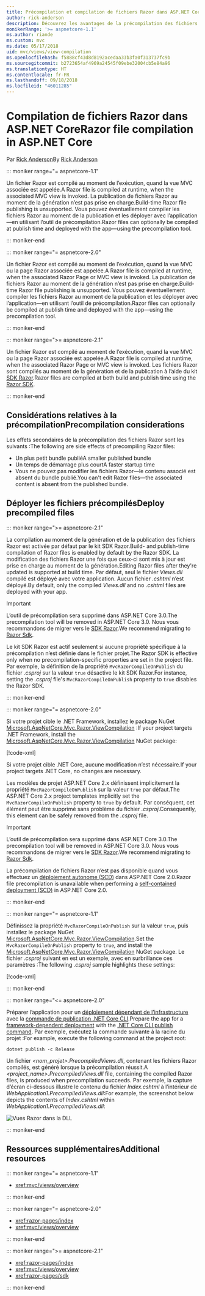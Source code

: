```yaml
---
title: Précompilation et compilation de fichiers Razor dans ASP.NET Core
author: rick-anderson
description: Découvrez les avantages de la précompilation des fichiers Razor et comment effectuer la précompilation des fichiers Razor dans une application ASP.NET Core.
monikerRange: '>= aspnetcore-1.1'
ms.author: riande
ms.custom: mvc
ms.date: 05/17/2018
uid: mvc/views/view-compilation
ms.openlocfilehash: f5888cf43d8d8192acedaa33b3fa0f313737fc9b
ms.sourcegitcommit: b2723654af4969a24545f09ebe32004cb5e84a96
ms.translationtype: HT
ms.contentlocale: fr-FR
ms.lasthandoff: 09/18/2018
ms.locfileid: "46011285"
---
```

# <a name="razor-file-compilation-in-aspnet-core"></a><span data-ttu-id="db767-103">Compilation de fichiers Razor dans ASP.NET Core</span><span class="sxs-lookup"><span data-stu-id="db767-103">Razor file compilation in ASP.NET Core</span></span>

<span data-ttu-id="db767-104">Par [Rick Anderson](https://twitter.com/RickAndMSFT)</span><span class="sxs-lookup"><span data-stu-id="db767-104">By [Rick Anderson](https://twitter.com/RickAndMSFT)</span></span>

::: moniker range="= aspnetcore-1.1"

<span data-ttu-id="db767-105">Un fichier Razor est compilé au moment de l’exécution, quand la vue MVC associée est appelée.</span><span class="sxs-lookup"><span data-stu-id="db767-105">A Razor file is compiled at runtime, when the associated MVC view is invoked.</span></span> <span data-ttu-id="db767-106">La publication de fichiers Razor au moment de la génération n’est pas prise en charge.</span><span class="sxs-lookup"><span data-stu-id="db767-106">Build-time Razor file publishing is unsupported.</span></span> <span data-ttu-id="db767-107">Vous pouvez éventuellement compiler les fichiers Razor au moment de la publication et les déployer avec l’application&mdash;en utilisant l’outil de précompilation.</span><span class="sxs-lookup"><span data-stu-id="db767-107">Razor files can optionally be compiled at publish time and deployed with the app&mdash;using the precompilation tool.</span></span>

::: moniker-end

::: moniker range="= aspnetcore-2.0"

<span data-ttu-id="db767-108">Un fichier Razor est compilé au moment de l’exécution, quand la vue MVC ou la page Razor associée est appelée.</span><span class="sxs-lookup"><span data-stu-id="db767-108">A Razor file is compiled at runtime, when the associated Razor Page or MVC view is invoked.</span></span> <span data-ttu-id="db767-109">La publication de fichiers Razor au moment de la génération n’est pas prise en charge.</span><span class="sxs-lookup"><span data-stu-id="db767-109">Build-time Razor file publishing is unsupported.</span></span> <span data-ttu-id="db767-110">Vous pouvez éventuellement compiler les fichiers Razor au moment de la publication et les déployer avec l’application&mdash;en utilisant l’outil de précompilation.</span><span class="sxs-lookup"><span data-stu-id="db767-110">Razor files can optionally be compiled at publish time and deployed with the app&mdash;using the precompilation tool.</span></span>

::: moniker-end

::: moniker range=">= aspnetcore-2.1"

<span data-ttu-id="db767-111">Un fichier Razor est compilé au moment de l’exécution, quand la vue MVC ou la page Razor associée est appelée.</span><span class="sxs-lookup"><span data-stu-id="db767-111">A Razor file is compiled at runtime, when the associated Razor Page or MVC view is invoked.</span></span> <span data-ttu-id="db767-112">Les fichiers Razor sont compilés au moment de la génération et de la publication à l’aide du kit [SDK Razor](xref:razor-pages/sdk).</span><span class="sxs-lookup"><span data-stu-id="db767-112">Razor files are compiled at both build and publish time using the [Razor SDK](xref:razor-pages/sdk).</span></span>

::: moniker-end

## <a name="precompilation-considerations"></a><span data-ttu-id="db767-113">Considérations relatives à la précompilation</span><span class="sxs-lookup"><span data-stu-id="db767-113">Precompilation considerations</span></span>

<span data-ttu-id="db767-114">Les effets secondaires de la précompilation des fichiers Razor sont les suivants :</span><span class="sxs-lookup"><span data-stu-id="db767-114">The following are side effects of precompiling Razor files:</span></span>

* <span data-ttu-id="db767-115">Un plus petit bundle publié</span><span class="sxs-lookup"><span data-stu-id="db767-115">A smaller published bundle</span></span>
* <span data-ttu-id="db767-116">Un temps de démarrage plus court</span><span class="sxs-lookup"><span data-stu-id="db767-116">A faster startup time</span></span>
* <span data-ttu-id="db767-117">Vous ne pouvez pas modifier les fichiers Razor&mdash;le contenu associé est absent du bundle publié.</span><span class="sxs-lookup"><span data-stu-id="db767-117">You can't edit Razor files&mdash;the associated content is absent from the published bundle.</span></span>

## <a name="deploy-precompiled-files"></a><span data-ttu-id="db767-118">Déployer les fichiers précompilés</span><span class="sxs-lookup"><span data-stu-id="db767-118">Deploy precompiled files</span></span>

::: moniker range=">= aspnetcore-2.1"

<span data-ttu-id="db767-119">La compilation au moment de la génération et de la publication des fichiers Razor est activée par défaut par le kit SDK Razor.</span><span class="sxs-lookup"><span data-stu-id="db767-119">Build- and publish-time compilation of Razor files is enabled by default by the Razor SDK.</span></span> <span data-ttu-id="db767-120">La modification des fichiers Razor une fois que ceux-ci sont mis à jour est prise en charge au moment de la génération.</span><span class="sxs-lookup"><span data-stu-id="db767-120">Editing Razor files after they're updated is supported at build time.</span></span> <span data-ttu-id="db767-121">Par défaut, seul le fichier *Views.dll* compilé est déployé avec votre application. Aucun fichier *.cshtml* n’est déployé.</span><span class="sxs-lookup"><span data-stu-id="db767-121">By default, only the compiled *Views.dll* and no *.cshtml* files are deployed with your app.</span></span>

> [!IMPORTANT]
> <span data-ttu-id="db767-122">L’outil de précompilation sera supprimé dans ASP.NET Core 3.0.</span><span class="sxs-lookup"><span data-stu-id="db767-122">The precompilation tool will be removed in ASP.NET Core 3.0.</span></span> <span data-ttu-id="db767-123">Nous vous recommandons de migrer vers le [SDK Razor](xref:razor-pages/sdk).</span><span class="sxs-lookup"><span data-stu-id="db767-123">We recommend migrating to [Razor Sdk](xref:razor-pages/sdk).</span></span>
>
> <span data-ttu-id="db767-124">Le kit SDK Razor est actif seulement si aucune propriété spécifique à la précompilation n’est définie dans le fichier projet.</span><span class="sxs-lookup"><span data-stu-id="db767-124">The Razor SDK is effective only when no precompilation-specific properties are set in the project file.</span></span> <span data-ttu-id="db767-125">Par exemple, la définition de la propriété `MvcRazorCompileOnPublish` du fichier *.csproj* sur la valeur `true` désactive le kit SDK Razor.</span><span class="sxs-lookup"><span data-stu-id="db767-125">For instance, setting the *.csproj* file's `MvcRazorCompileOnPublish` property to `true` disables the Razor SDK.</span></span>

::: moniker-end

::: moniker range="= aspnetcore-2.0"

<span data-ttu-id="db767-126">Si votre projet cible le .NET Framework, installez le package NuGet [Microsoft.AspNetCore.Mvc.Razor.ViewCompilation](https://www.nuget.org/packages/Microsoft.AspNetCore.Mvc.Razor.ViewCompilation/) :</span><span class="sxs-lookup"><span data-stu-id="db767-126">If your project targets .NET Framework, install the [Microsoft.AspNetCore.Mvc.Razor.ViewCompilation](https://www.nuget.org/packages/Microsoft.AspNetCore.Mvc.Razor.ViewCompilation/) NuGet package:</span></span>

[!code-xml[](view-compilation/sample/DotNetFrameworkProject.csproj?name=snippet_ViewCompilationPackage)]

<span data-ttu-id="db767-127">Si votre projet cible .NET Core, aucune modification n’est nécessaire.</span><span class="sxs-lookup"><span data-stu-id="db767-127">If your project targets .NET Core, no changes are necessary.</span></span>

<span data-ttu-id="db767-128">Les modèles de projet ASP.NET Core 2.x définissent implicitement la propriété `MvcRazorCompileOnPublish` sur la valeur `true` par défaut.</span><span class="sxs-lookup"><span data-stu-id="db767-128">The ASP.NET Core 2.x project templates implicitly set the `MvcRazorCompileOnPublish` property to `true` by default.</span></span> <span data-ttu-id="db767-129">Par conséquent, cet élément peut être supprimé sans problème du fichier *.csproj*.</span><span class="sxs-lookup"><span data-stu-id="db767-129">Consequently, this element can be safely removed from the *.csproj* file.</span></span>

> [!IMPORTANT]
> <span data-ttu-id="db767-130">L’outil de précompilation sera supprimé dans ASP.NET Core 3.0.</span><span class="sxs-lookup"><span data-stu-id="db767-130">The precompilation tool will be removed in ASP.NET Core 3.0.</span></span> <span data-ttu-id="db767-131">Nous vous recommandons de migrer vers le [SDK Razor](xref:razor-pages/sdk).</span><span class="sxs-lookup"><span data-stu-id="db767-131">We recommend migrating to [Razor Sdk](xref:razor-pages/sdk).</span></span>
>
> <span data-ttu-id="db767-132">La précompilation de fichiers Razor n’est pas disponible quand vous effectuez un [déploiement autonome (SCD)](/dotnet/core/deploying/#self-contained-deployments-scd) dans ASP.NET Core 2.0.</span><span class="sxs-lookup"><span data-stu-id="db767-132">Razor file precompilation is unavailable when performing a [self-contained deployment (SCD)](/dotnet/core/deploying/#self-contained-deployments-scd) in ASP.NET Core 2.0.</span></span>

::: moniker-end

::: moniker range="= aspnetcore-1.1"

<span data-ttu-id="db767-133">Définissez la propriété `MvcRazorCompileOnPublish` sur la valeur `true`, puis installez le package NuGet [Microsoft.AspNetCore.Mvc.Razor.ViewCompilation](https://www.nuget.org/packages/Microsoft.AspNetCore.Mvc.Razor.ViewCompilation/).</span><span class="sxs-lookup"><span data-stu-id="db767-133">Set the `MvcRazorCompileOnPublish` property to `true`, and install the [Microsoft.AspNetCore.Mvc.Razor.ViewCompilation](https://www.nuget.org/packages/Microsoft.AspNetCore.Mvc.Razor.ViewCompilation/) NuGet package.</span></span> <span data-ttu-id="db767-134">Le fichier *.csproj* suivant en est un exemple, avec en surbrillance ces paramètres :</span><span class="sxs-lookup"><span data-stu-id="db767-134">The following *.csproj* sample highlights these settings:</span></span>

[!code-xml[](view-compilation/sample/MvcRazorCompileOnPublish.csproj?highlight=4,10)]

::: moniker-end

::: moniker range="<= aspnetcore-2.0"

<span data-ttu-id="db767-135">Préparer l’application pour un [déploiement dépendant de l’infrastructure](/dotnet/core/deploying/#framework-dependent-deployments-fdd) avec la [commande de publication .NET Core CLI](/dotnet/core/tools/dotnet-publish).</span><span class="sxs-lookup"><span data-stu-id="db767-135">Prepare the app for a [framework-dependent deployment](/dotnet/core/deploying/#framework-dependent-deployments-fdd) with the [.NET Core CLI publish command](/dotnet/core/tools/dotnet-publish).</span></span> <span data-ttu-id="db767-136">Par exemple, exécutez la commande suivante à la racine du projet :</span><span class="sxs-lookup"><span data-stu-id="db767-136">For example, execute the following command at the project root:</span></span>

```console
dotnet publish -c Release
```

<span data-ttu-id="db767-137">Un fichier *<nom_projet>.PrecompiledViews.dll*, contenant les fichiers Razor compilés, est généré lorsque la précompilation réussit.</span><span class="sxs-lookup"><span data-stu-id="db767-137">A *<project_name>.PrecompiledViews.dll* file, containing the compiled Razor files, is produced when precompilation succeeds.</span></span> <span data-ttu-id="db767-138">Par exemple, la capture d’écran ci-dessous illustre le contenu du fichier *Index.cshtml* à l’intérieur de *WebApplication1.PrecompiledViews.dll*:</span><span class="sxs-lookup"><span data-stu-id="db767-138">For example, the screenshot below depicts the contents of *Index.cshtml* within *WebApplication1.PrecompiledViews.dll*:</span></span>

![Vues Razor dans la DLL](view-compilation/_static/razor-views-in-dll.png)

::: moniker-end

## <a name="additional-resources"></a><span data-ttu-id="db767-140">Ressources supplémentaires</span><span class="sxs-lookup"><span data-stu-id="db767-140">Additional resources</span></span>

::: moniker range="= aspnetcore-1.1"

* <xref:mvc/views/overview>

::: moniker-end

::: moniker range="= aspnetcore-2.0"

* <xref:razor-pages/index>
* <xref:mvc/views/overview>

::: moniker-end

::: moniker range=">= aspnetcore-2.1"

* <xref:razor-pages/index>
* <xref:mvc/views/overview>
* <xref:razor-pages/sdk>

::: moniker-end
